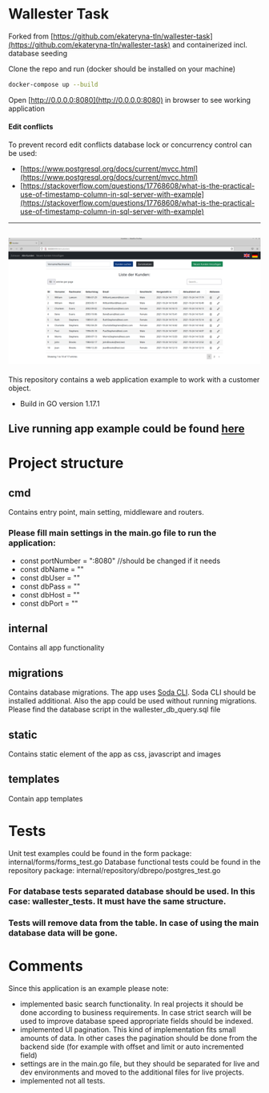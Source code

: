 # Wallester Task

Forked from [https://github.com/ekateryna-tln/wallester-task](https://github.com/ekateryna-tln/wallester-task) and containerized incl. database seeding

Clone the repo and run (docker should be installed on your machine)
```bash
docker-compose up --build
```
Open [http://0.0.0.0:8080](http://0.0.0.0:8080) in browser to see working application

#### Edit conflicts
To prevent record edit conflicts database lock or concurrency control can be used:
- [https://www.postgresql.org/docs/current/mvcc.html](https://www.postgresql.org/docs/current/mvcc.html)
- [https://stackoverflow.com/questions/17768608/what-is-the-practical-use-of-timestamp-column-in-sql-server-with-example](https://stackoverflow.com/questions/17768608/what-is-the-practical-use-of-timestamp-column-in-sql-server-with-example)
---
![preview](https://github.com/svirmi/wallester-task/blob/master/wallester.png)
---
This repository contains a web application example to work with a customer object.

- Build in GO version 1.17.1
## Live running app example could be found [here](http://www.golang.studyfield.org/en)

# Project structure

## cmd
Contains entry point, main setting, middleware and routers.
### Please fill main settings in the main.go file to run the application:
- const portNumber = ":8080" //should be changed if it needs
- const dbName = ""
- const dbUser = ""
- const dbPass = ""
- const dbHost = ""
- const dbPort = ""

## internal
Contains all app functionality

## migrations
Contains database migrations.
The app uses [Soda CLI](https://gobuffalo.io/en/docs/db/toolbox).
Soda CLI should be installed additional.
Also the app could be used without running migrations.
Please find the database script in the wallester_db_query.sql file

## static
Contains static element of the app as css, javascript and images

## templates
Contain app templates

# Tests
Unit test examples could be found in the form package:
internal/forms/forms_test.go
Database functional tests could be found in the repository package:
internal/repository/dbrepo/postgres_test.go
### For database tests separated database should be used. In this case: wallester_tests. It must have the same structure.
### Tests will remove data from the table. In case of using the main database data will be gone.

# Comments
Since this application is an example please note:
- implemented basic search functionality. In real projects it should be done according to business requirements.
  In case strict search will be used to improve database speed appropriate fields should be indexed.
- implemented UI pagination. This kind of implementation fits small amounts of data.
  In other cases the pagination should be done from the backend side (for example with offset and limit or auto incremented field)
- settings are in the main.go file, but they should be separated for live and dev environments and moved to the additional files for live projects.
- implemented not all tests.